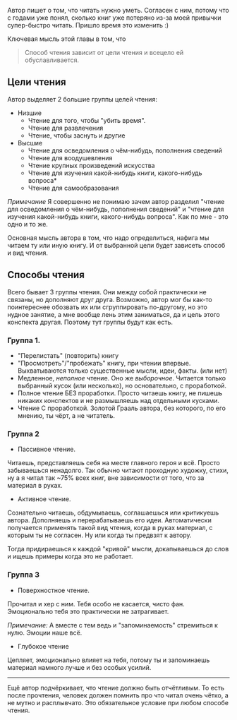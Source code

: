 Автор пишет о том, что читать нужно уметь. Согласен с ним, потому что с годами уже
понял, сколько книг уже потеряно из-за моей привычки супер-быстро читать. Пришло время это
изменить :)

Ключевая мысль этой главы в том, что
> Способ чтения зависит от цели чтения и всецело ей обуславливается.

## Цели чтения

Автор выделяет 2 большие группы целей чтения:
- Низшие
  - Чтение для того, чтобы "убить время".
  - Чтение для развлечения
  - Чтение, чтобы заснуть и другие
- Высшие
  - Чтение для осведомления о чём-нибудь, пополнения сведений
  - Чтение для воодушевления
  - Чтение крупных произведений искусства
  - Чтение для изучения какой-нибудь книги, какого-нибудь вопроса*
  - Чтение для самообразования

*Примечание* Я совершенно не понимаю зачем автор разделил "чтение для осведомления о чём-нибудь, 
пополнения сведений" и "чтение для изучения какой-нибудь книги, какого-нибудь вопроса".
Как по мне - это одно и то же.

Основная мысль автора в том, что надо определиться, нафига мы читаем ту или иную книгу.
И от выбранной цели будет зависеть способ и вид чтения.

## Способы чтения
Всего бывает 3 группы чтения. Они между собой практически не связаны, но дополняют друг друга. Возможно,
автор мог бы как-то поинтереснее обозвать их или сгруппировать по-другому, но это нудное занятие, а мне вообще
лень этим заниматься, да и цель этого конспекта другая. Поэтому тут группы будут как есть.

### Группа 1.
- "Перелистать" (повторить) книгу
- "Просмотреть"/"пробежать" книгу, при чтении впервые. Выхватываются только существенные мысли,
идеи, факты. (или нет)
- Медленное, *неполное* чтение. Оно же *выборочное*. Читается только выбранный кусок (или несколько), но 
основательно, с проработкой.
- Полное чтение БЕЗ проработки. Просто читаешь книгу, не пишешь никаких конспектов и не размышляешь над
отдельными кусками.
- Чтение С проработкой. Золотой Грааль автора, без которого, по его мнению, ты чёрт, а не читатель.

### Группа 2
- Пассивное чтение.

Читаешь, представляешь себя на месте главного героя и всё. Просто забываешься ненадолго.
Так обычно читают проходную художку, стихи, ну а я читал так ~75% всех книг, вне зависимости от того,
что за материал в руках.

- Активное чтение.

Сознательно читаешь, обдумываешь, соглашаешься или критикуешь автора. Дополняешь и перерабатываешь его идеи.
Автоматически получается применять такой вид чтения, когда в руках материал, с которым ты не согласен.
Ну или когда ты предвзят к автору.

Тогда придираешься к каждой "кривой" мысли, докапываешься до слов и ищешь примеры когда это не работает.

### Группа 3
- Поверхностное чтение.

Прочитал и хер с ним. Тебя особо не касается, чисто фан. Эмоционально тебя это практически не затрагивает.

*Примечание:* А вместе с тем ведь и "запоминаемость" стремиться к нулю. Эмоции наше всё. 

- Глубокое чтение

Цепляет, эмоционально влияет на тебя, потому ты и запоминаешь материал намного лучше и без особых усилий.

---

Ещё автор подчёркивает, что чтение должно быть отчётливым. То есть после прочтения, человек должен помнить
про что читал очень чётко, а не мутно и расплывчато. Это обязательное условие при любом способе чтения.